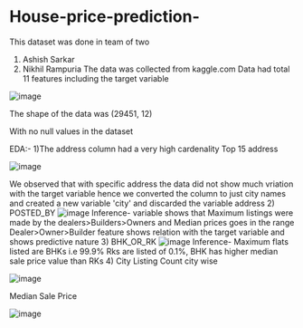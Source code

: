 # House-price-prediction-
This dataset was done in team of two 
1) Ashish Sarkar 
2) Nikhil Rampuria 
The data was collected from kaggle.com 
Data had total 11 features including the target variable 

![image](https://user-images.githubusercontent.com/63114455/109431015-4896f580-7a2a-11eb-8df3-1ac3fbde9b15.png)










The shape of the data was 
(29451, 12)




With no null values in the dataset 



EDA:- 
1)The address column had a very high cardenality 
  Top 15 address 


![image](https://user-images.githubusercontent.com/63114455/109431038-7da34800-7a2a-11eb-8655-a0c703290212.png)
  
  
  
  
 
 
 




We observed that with specific address the data did not show much vriation with the target variable hence we converted the column to just city names and created a new variable     'city' and discarded the variable address 
2) POSTED_BY
   ![image](https://user-images.githubusercontent.com/63114455/109431125-d5da4a00-7a2a-11eb-8639-6b4054e315cd.png)
Inference- variable shows that Maximum listings were made by the dealers>Builders>Owners and Median prices goes in the range Dealer>Owner>Builder feature shows relation with the target variable and shows predictive nature
3)  BHK_OR_RK
    ![image](https://user-images.githubusercontent.com/63114455/109431140-eab6dd80-7a2a-11eb-98d5-0233ff054c1d.png)
Inference- Maximum flats listed are BHKs i.e 99.9% Rks are listed of 0.1%, BHK has higher median sale price value than RKs
4) City
Listing Count city wise

![image](https://user-images.githubusercontent.com/63114455/109431197-4b461a80-7a2b-11eb-9a3c-b34ff8ea2778.png)
   
   
Median Sale Price     
   
![image](https://user-images.githubusercontent.com/63114455/109431235-716bba80-7a2b-11eb-9ce4-d034049ab156.png)
 
